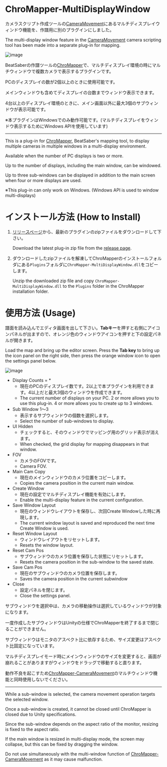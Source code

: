 # ChroMapper-MultiDisplayWindow

カメラスクリプト作成ツールの[CameraMovement](https://github.com/rynan4818/ChroMapper-CameraMovement)にあるマルチディスプレイウィンドウ機能を、作譜用に別のプラグインにしました。

The multi-display window feature in the [CameraMovement](https://github.com/rynan4818/ChroMapper-CameraMovement) camera scripting tool has been made into a separate plug-in for mapping.

![image](https://user-images.githubusercontent.com/14249877/171408555-26aa9a59-d6be-4c33-91fb-fcdeea42f00d.png)

BeatSaberの作譜ツールの[ChroMapper](https://github.com/Caeden117/ChroMapper)で、マルチディスプレイ環境の時にマルチウィンドウで複数カメラで表示するプラグインです。

PCのディスプレイの数が2個以上のときに使用可能です。

メインウィンドウも含めてディスプレイの台数までウィンドウ表示できます。

4台以上のディスプレイ環境のときに、メイン画面以外に最大3個のサブウィンドウが表示可能です。

※本プラグインはWindowsでのみ動作可能です。(マルチディスプレイをウィンドウ表示するためにWindows APIを使用しています)

------------

This is a plug-in for [ChroMapper](https://github.com/Caeden117/ChroMapper), BeatSaber's mapping tool, to display multiple cameras in multiple windows in a multi-display environment.

Available when the number of PC displays is two or more.

Up to the number of displays, including the main window, can be windowed.

Up to three sub-windows can be displayed in addition to the main screen when four or more displays are used.

※This plug-in can only work on Windows. (Windows API is used to window multi-displays)
# インストール方法 (How to Install)

1. [リリースページ](https://github.com/rynan4818/ChroMapper-MultiDisplayWindow/releases)から、最新のプラグインのzipファイルをダウンロードして下さい。

    Download the latest plug-in zip file from the [release page](https://github.com/rynan4818/ChroMapper-MultiDisplayWindow/releases).

2. ダウンロードしたzipファイルを解凍してChroMapperのインストールフォルダにある`Plugins`フォルダに`ChroMapper-MultiDisplayWindow.dll`をコピーします。

    Unzip the downloaded zip file and copy `ChroMapper-MultiDisplayWindow.dll` to the `Plugins` folder in the ChroMapper installation folder.

# 使用方法 (Usage)

譜面を読み込んでエディタ画面を出して下さい。**Tabキー**を押すと右側にアイコンパネルが出ますので、オレンジ色のウィンドウアイコンを押すと下の設定パネルが開きます。

Load the map and bring up the editor screen. Press the **Tab key** to bring up the icon panel on the right side, then press the orange window icon to open the settings panel below.

![image](https://user-images.githubusercontent.com/14249877/171408730-aba1e9c1-d737-42e9-92a3-1890a3ffddf1.png)

- Display Counts = *
    - 現在のPCのディスプレイ数です。2以上で本プラグインを利用できます。4以上だと最大3個のウィンドウを作成できます。
    - The current number of displays on your PC. 2 or more allows you to use this plug-in. 4 or more allows you to create up to 3 windows.
- Sub Window 1～3
    - 表示するサブウィンドウの個数を選択します。
    - Select the number of sub-windows to display.
- UI Hidden
    - チェックすると、そのウィンドウでマッピング用のグリッド表示が消えます。
    - When checked, the grid display for mapping disappears in that window.
- FOV
    - カメラのFOVです。
    - Camera FOV.
- Main Cam Copy
    - 現在のメインウィンドウのカメラ位置をコピーします。
    - Copies the camera position in the current main window.
- Create Window
    - 現在の設定でマルチディスプレイ機能を有効にします。
    - Enable the multi-display feature in the current configuration.
- Save Window Layout
    - 現在のウィンドウレイアウトを保存し、次回Create Windowした時に再現します。
    - The current window layout is saved and reproduced the next time Create Window is used.
- Reset Window Layout
    - ウィンドウレイアウトをリセットします。
    - Resets the window layout.
- Reset Cam Pos
    - サブウィンドウのカメラ位置を保存した状態にリセットします。
    - Resets the camera position in the sub-window to the saved state.
- Save Cam Pos
    - 現在のサブウィンドウのカメラ位置を保存します。
    - Saves the camera position in the current subwindow
- Close
    - 設定パネルを閉じます。
    - Close the settings panel.

サブウィンドウを選択中は、カメラの移動操作は選択しているウィンドウが対象になります。

一度作成したサブウィンドウはUnityの仕様でChroMapperを終了するまで閉じることができません。

サブウィンドウはモニタのアスペクト比に依存するため、サイズ変更はアスペクト比固定になっています。

マルチディスプレイモード時にメインウィンドウのサイズを変更すると、画面が崩れることがありますがウィンドウをドラッグで移動すると直ります。

動作不良を起こすため[ChroMapper-CameraMovement](https://github.com/rynan4818/ChroMapper-CameraMovement)のマルチウィンドウ機能と同時使用しないでください。

----

While a sub-window is selected, the camera movement operation targets the selected window.

Once a sub-window is created, it cannot be closed until ChroMapper is closed due to Unity specifications.

Since the sub-window depends on the aspect ratio of the monitor, resizing is fixed to the aspect ratio.

If the main window is resized in multi-display mode, the screen may collapse, but this can be fixed by dragging the window.

Do not use simultaneously with the multi-window function of [ChroMapper-CameraMovement](https://github.com/rynan4818/ChroMapper-CameraMovement) as it may cause malfunction.
